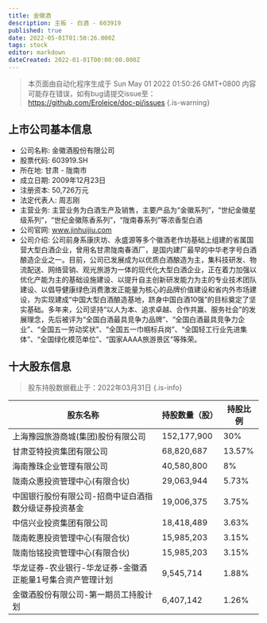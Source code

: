 ```yaml
---
title: 金徽酒
description: 主板 - 白酒 - 603919
published: true
date: 2022-05-01T01:50:26.000Z
tags: stock
editor: markdown
dateCreated: 2022-01-01T00:00:00.000Z
---
```


> 本页面由自动化程序生成于 Sun May 01 2022 01:50:26 GMT+0800
> 内容可能存在错误，如有bug请提交issue至：https://github.com/Eroleice/doc-pi/issues
{.is-warning}

## 上市公司基本信息
- 公司名称: 金徽酒股份有限公司
- 股票代码: 603919.SH
- 所在地: 甘肃 - 陇南市
- 成立日期: 2009年12月23日
- 注册资本: 50,726万元
- 法定代表人: 周志刚
- 主营业务: 主营业务为白酒生产及销售，主要产品为“金徽系列”，“世纪金徽星级系列”，“世纪金徽陈香系列”，“陇南春系列”等浓香型白酒
- 公司官网: www.jinhuijiu.com
- 公司介绍: 公司前身系康庆坊、永盛源等多个徽酒老作坊基础上组建的省属国营大型白酒企业，曾用名甘肃陇南春酒厂，是国内建厂最早的中华老字号白酒酿造企业之一。目前，公司已发展成为以优质白酒酿造为主，集科技研发、物流配送、网络营销、观光旅游为一体的现代化大型白酒企业，正在着力加强以优化产能为主的基础设施建设、以提升自主创新研发能力为主的专业技术团队建设、以倡导健康绿色消费激发正能量为核心的品牌价值建设和省内外市场建设，为实现建成“中国大型白酒酿造基地，跻身中国白酒10强”的目标奠定了坚实基础。多年来，公司坚持“以人为本、追求卓越、合作共赢、服务社会”的发展理念，先后被评为“全国白酒最具竞争力品牌”、“全国白酒最具竞争力企业”、“全国五一劳动奖状”、“全国五一巾帼标兵岗”、“全国轻工行业先进集体”、“全国绿化模范单位”、“国家AAAA旅游景区”等殊荣。


## 十大股东信息
> 股东持股数据截止于：2022年03月31日
{.is-info}

| 股东名称 | 持股数量（股） | 持股比例 |
| --- | --- | --- |
| 上海豫园旅游商城(集团)股份有限公司 | 152,177,900 | 30% |
| 甘肃亚特投资集团有限公司 | 68,820,687 | 13.57% |
| 海南豫珠企业管理有限公司 | 40,580,800 | 8% |
| 陇南众惠投资管理中心(有限合伙) | 29,063,944 | 5.73% |
| 中国银行股份有限公司-招商中证白酒指数分级证券投资基金 | 19,006,375 | 3.75% |
| 中信兴业投资集团有限公司 | 18,418,489 | 3.63% |
| 陇南乾惠投资管理中心(有限合伙) | 15,985,203 | 3.15% |
| 陇南怡铭投资管理中心(有限合伙) | 15,985,203 | 3.15% |
| 华龙证券-农业银行-华龙证券-金徽酒正能量1号集合资产管理计划 | 9,545,714 | 1.88% |
| 金徽酒股份有限公司-第一期员工持股计划 | 6,407,142 | 1.26% |




